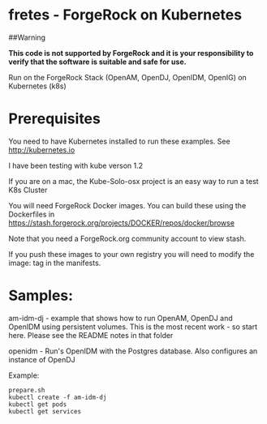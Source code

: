 # fretes  - ForgeRock on Kubernetes

##Warning

**This code is not supported by ForgeRock and it is your responsibility to verify that the software is suitable and safe for use.**

Run on the ForgeRock Stack (OpenAM, OpenDJ, OpenIDM, OpenIG) on Kubernetes (k8s)

# Prerequisites

You need to have Kubernetes installed to run these examples.  See
http://kubernetes.io

I have been testing with kube verson 1.2


If you are on a mac, the Kube-Solo-osx project is an easy way to run a
test K8s Cluster

You will need ForgeRock Docker images. You can build these using the
Dockerfiles in https://stash.forgerock.org/projects/DOCKER/repos/docker/browse

Note that you need a ForgeRock.org community account to view stash.

If you push these images to your own registry you will need to modify the image:
tag in the manifests.


# Samples:

am-idm-dj - example that shows how to run OpenAM, OpenDJ  and OpenIDM using 
persistent volumes. This is the most recent
work - so start here.  Please see the README notes in that folder


openidm - Run's OpenIDM with the Postgres database. Also configures an instance of OpenDJ

Example:

```
prepare.sh
kubectl create -f am-idm-dj
kubectl get pods
kubectl get services
```
